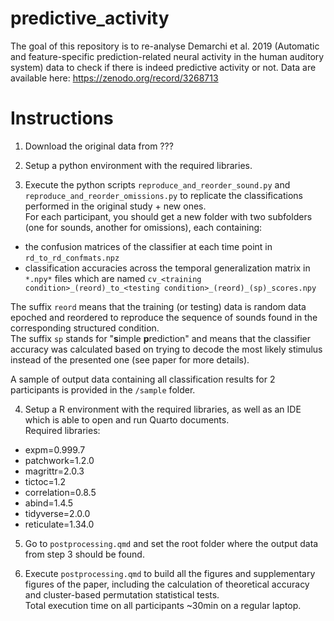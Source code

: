 # predictive_activity

The goal of this repository is to re-analyse Demarchi et al. 2019 (Automatic and feature-specific prediction-related neural activity in the human auditory system) data to check if there is indeed predictive activity or not.
Data are available here: https://zenodo.org/record/3268713


# Instructions

1. Download the original data from ???

2. Setup a python environment with the required libraries.

3. Execute the python scripts `reproduce_and_reorder_sound.py` and `reproduce_and_reorder_omissions.py` to replicate the classifications performed in the original study + new ones.  
For each participant, you should get a new folder with two subfolders (one for sounds, another for omissions), each containing:  
- the confusion matrices of the classifier at each time point in `rd_to_rd_confmats.npz`  
- classification accuracies across the temporal generalization matrix in `*.npy*` files which are named `cv_<training condition>_(reord)_to_<testing condition>_(reord)_(sp)_scores.npy`

The suffix `reord` means that the training (or testing) data is random data epoched and reordered to reproduce the sequence of sounds found in the corresponding structured condition.  
The suffix `sp` stands for "**s**imple **p**rediction" and means that the classifier accuracy was calculated based on trying to decode the most likely stimulus instead of the presented one (see paper for more details).

A sample of output data containing all classification results for 2 participants is provided in the `/sample` folder.

4. Setup a R environment with the required libraries, as well as an IDE which is able to open and run Quarto documents.  
Required libraries:  
- expm=0.999.7  
- patchwork=1.2.0  
- magrittr=2.0.3  
- tictoc=1.2  
- correlation=0.8.5  
- abind=1.4.5  
- tidyverse=2.0.0  
- reticulate=1.34.0  

5. Go to `postprocessing.qmd` and set the root folder where the output data from step 3 should be found.

6. Execute `postprocessing.qmd` to build all the figures and supplementary figures of the paper, including the calculation of theoretical accuracy and cluster-based permutation statistical tests.  
Total execution time on all participants ~30min on a regular laptop.